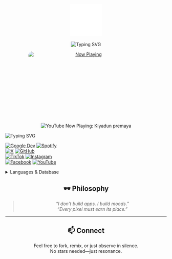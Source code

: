 
<p align="center">
  <img src="icons8-github-100.png" alt="GitHub Logo" width="100" height="100" />
</p>


<p align="center">
  <img src="https://readme-typing-svg.herokuapp.com?lines=Hello+World;Welcome+to+my+GitHub&font=Fira+Code&size=24&color=00FF00&center=true" alt="Typing SVG" />
</p>


<p align="center">
  <a href="https://youtube.com/watch?v=iBlpUYogVTw" target="_blank">
    <img src="thumbnail.png" 
         alt="Now Playing" 
         width="360" 
         height="203"
         style="display:block; margin-bottom:20px; border-radius:12px;"/>
  </a>
</p>

<p align="center">
  <img src="https://img.shields.io/badge/YouTube%20Now%20Playing-Kiyadun%20premaya-FF0000?style=for-the-badge&logo=youtube&logoColor=white" alt="YouTube Now Playing: Kiyadun premaya" />
</p>


![Typing SVG](https://readme-typing-svg.herokuapp.com?font=Fira+Code&size=24&pause=1000&color=00FF00&center=true&width=800&lines=ﮩ٨ـﮩﮩ٨ـ♡;ﮩ٨ـﮩﮩ٨ـ♡;ﮩ٨ـﮩﮩ٨ـ♡;ﮩ٨ـﮩﮩ٨ـ♡)



[![Google Dev](https://img.shields.io/badge/Google%20Dev-4285F4?style=for-the-badge&logo=google&logoColor=white)](https://developers.google.com/profile/u/mrkaviyaa)
[![Spotify](https://img.shields.io/badge/Spotify-1ED760?&style=for-the-badge&logo=spotify&logoColor=white)](https://open.spotify.com/user/22jg2nzzjqglq2mzjqznopmba?si=1oxx6irkQf-81q4RMkK6mg)  
[![X](https://img.shields.io/badge/Twitter-000000?style=for-the-badge&logo=x&logoColor=white)](https://x.com/mkaviyaa) 
[![GitHub](https://img.shields.io/badge/GitHub-181717?style=for-the-badge&logo=github&logoColor=white)](https://github.com/m-kavinda)  
[![TikTok](https://img.shields.io/badge/TikTok-010101?style=for-the-badge&logo=tiktok&logoColor=white)](https://www.tiktok.com/@mkaviyaa) 
[![Instagram](https://img.shields.io/badge/Instagram-E4405F?style=for-the-badge&logo=instagram&logoColor=white)](https://www.instagram.com/m.r.kaviyaa/)  
[![Facebook](https://img.shields.io/badge/Facebook-0866FF?style=for-the-badge&logo=facebook&logoColor=white)](https://www.facebook.com/m.r.kaviyaa/) 
[![YouTube](https://img.shields.io/badge/YouTube-FF0000?style=for-the-badge&logo=youtube&logoColor=white)](https://youtube.com/@mr-kaviyaa)




<details>
  <summary>Languages & Database</summary>

<div align="center">

[![Go](https://img.shields.io/badge/go-%2308afd8.svg?style=for-the-badge&logo=go&logoColor=white)](https://golang.org/) 
[![Java](https://img.shields.io/badge/java-%23ED8B00.svg?style=for-the-badge&logo=openjdk&logoColor=white)](https://www.java.com/) 
[![JavaScript](https://img.shields.io/badge/javascript-%23f0dc55.svg?style=for-the-badge&logo=javascript&logoColor=black)](https://www.javascript.com/) 
[![Kotlin](https://img.shields.io/badge/kotlin-%237F52FF.svg?style=for-the-badge&logo=kotlin&logoColor=white)](https://kotlinlang.org/) 
[![Python](https://img.shields.io/badge/python-3670A0?style=for-the-badge&logo=python&logoColor=ffdd54)](https://www.python.org/)

[![Firebase](https://img.shields.io/badge/firebase-a08021?style=for-the-badge&logo=firebase&logoColor=ffcd34)](https://firebase.google.com/) 
[![MySQL](https://img.shields.io/badge/mysql-%2300f.svg?style=for-the-badge&logo=mysql&logoColor=white)](https://www.mysql.com/) 
[![SQLite](https://img.shields.io/badge/sqlite-%2308425c.svg?style=for-the-badge&logo=sqlite&logoColor=white)](https://www.sqlite.org/)

</div>
</details>

<div align="center">

## 🕶️ Philosophy
> _“I don’t build apps. I build moods.”_  
> _“Every pixel must earn its place.”_

---

## 📫 Connect
Feel free to fork, remix, or just observe in silence.  
No stars needed—just resonance.

</div>